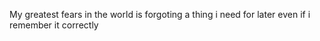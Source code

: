 My greatest fears in the world is forgoting a thing i need for later even if i remember it correctly
